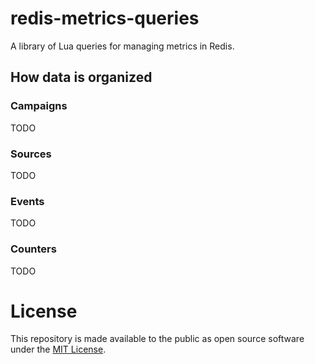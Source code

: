 redis-metrics-queries
=====================

A library of Lua queries for managing metrics in Redis.

## How data is organized

### Campaigns

TODO


### Sources

TODO


### Events

TODO


### Counters

TODO



License
=======

This repository is made available to the public as open source software under the [MIT License](http://opensource.org/licenses/MIT).
